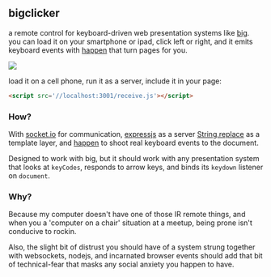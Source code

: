 ## bigclicker

a remote control for keyboard-driven web presentation systems like [big](https://github.com/tmcw/big).
you can load it on your smartphone or ipad, click left or right, and it emits
keyboard events with [happen](https://github.com/tmcw/happen) that turn
pages for you.

![](http://farm9.staticflickr.com/8084/8450107093_798a368ffd_c.jpg)

load it on a cell phone, run it as a server, include it in your page:

```html
<script src='//localhost:3001/receive.js'></script>
```

### How?

With [socket.io](http://socket.io/) for communication, [expressjs](http://expressjs.com/)
as a server [String.replace](https://developer.mozilla.org/en-US/docs/JavaScript/Reference/Global_Objects/String/replace)
as a template layer, and [happen](https://github.com/tmcw/happen) to shoot
real keyboard events to the document.

Designed to work with big, but it should work with any presentation system
that looks at `keyCodes`, responds to arrow keys, and binds its `keydown`
listener on `document`.

### Why?

Because my computer doesn't have one of those IR remote things, and when
you a 'computer on a chair' situation at a meetup, being prone isn't conducive
to rockin.

Also, the slight bit of distrust you should have of a system strung
together with websockets, nodejs, and incarnated browser events should add
that bit of technical-fear that masks any social anxiety you happen to have.
